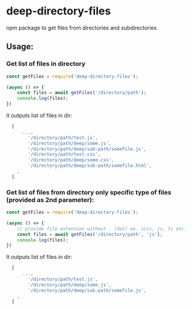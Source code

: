# deep-directory-files

npm package to get files from directories and subdirectories

## Usage:

### Get list of files in directory

```js
const getFiles = require('deep-directory-files');

(async () => {
    const files = await getFiles('/directory/path');
    console.log(files);
})
```

It outputs list of files in dir:

```js
  [
      ...,
        '/directory/path/test.js',
        '/directory/path/deep/some.js',
        '/directory/path/deep/sub-path/somefile.js',
        '/directory/path/test.css',
        '/directory/path/deep/some.css',
        '/directory/path/deep/sub-path/somefile.html',
    ,
  ]
```

### Get list of files from directory only specific type of files (provided as 2nd parameter):

```js
const getFiles = require('deep-directory-files');

(async () => {
    // provide file extension without . (dot) ex. scss, js, ts etc.
    const files = await getFiles('/directory/path', 'js'); 
    console.log(files);
})
```

It outputs list of files in dir:

```js
  [
      ...,
        '/directory/path/test.js',
        '/directory/path/deep/some.js',
        '/directory/path/deep/sub-path/somefile.js',
    ,
  ]
```
